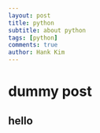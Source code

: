```yaml
---
layout: post
title: python
subtitle: about python
tags: [python]
comments: true
author: Hank Kim
---
```


# dummy post
## hello

